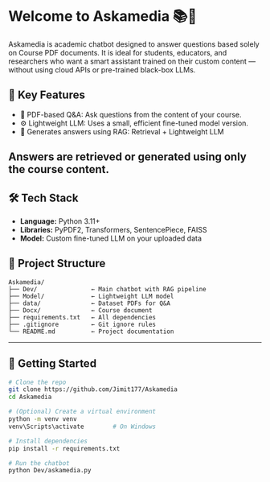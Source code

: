 # Welcome to Askamedia 📚🤖

Askamedia is academic chatbot designed to answer questions based solely on Course PDF documents. It is ideal for students, educators, and researchers who want a smart assistant trained on their custom content — without using cloud APIs or pre-trained black-box LLMs.

## 🎯 Key Features

- 📄 PDF-based Q&A: Ask questions from the content of your course.
- ⚙️ Lightweight LLM: Uses a small, efficient fine-tuned model version.
- 🧠 Generates answers using RAG: Retrieval + Lightweight LLM

## Answers are retrieved or generated using only the course content.

## 🛠️ Tech Stack

- **Language:** Python 3.11+
- **Libraries:** PyPDF2, Transformers, SentencePiece, FAISS
- **Model:** Custom fine-tuned LLM on your uploaded data 
  
## 📁 Project Structure

```
Askamedia/
├── Dev/               ← Main chatbot with RAG pipeline
├── Model/             ← Lightweight LLM model 
├── data/              ← Dataset PDFs for Q&A
├── Docx/              ← Course document
├── requirements.txt   ← All dependencies
├── .gitignore         ← Git ignore rules 
└── README.md          ← Project documentation
```



---

## 🚀 Getting Started

```bash
# Clone the repo
git clone https://github.com/Jimit177/Askamedia
cd Askamedia

# (Optional) Create a virtual environment
python -m venv venv
venv\Scripts\activate        # On Windows

# Install dependencies
pip install -r requirements.txt

# Run the chatbot
python Dev/askamedia.py
